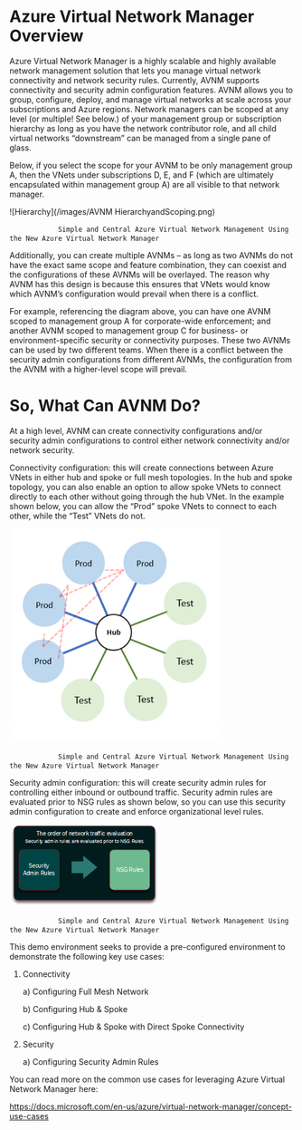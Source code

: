 # Azure Virtual Network Manager Overview

Azure Virtual Network Manager is a highly scalable and highly available network management solution that lets you manage virtual network connectivity and network security rules. Currently, AVNM supports connectivity and security admin configuration features. AVNM allows you to group, configure, deploy, and manage virtual networks at scale across your subscriptions and Azure regions. Network managers can be scoped at any level (or multiple! See below.) of your management group or subscription hierarchy as long as you have the network contributor role, and all child virtual networks “downstream” can be managed from a single pane of glass.

Below, if you select the scope for your AVNM to be only management group A, then the VNets under subscriptions D, E, and F (which are ultimately encapsulated within management group A) are all visible to that network manager.

![Hierarchy](/images/AVNM HierarchyandScoping.png)
	
	
	 
	
	
	
				
		
			
				
						
				Simple and Central Azure Virtual Network Management Using the New Azure Virtual Network Manager
							
						
					
			
		
	
			
	
	
	
	
	

 

Additionally, you can create multiple AVNMs – as long as two AVNMs do not have the exact same scope and feature combination, they can coexist and the configurations of these AVNMs will be overlayed. The reason why AVNM has this design is because this ensures that VNets would know which AVNM’s configuration would prevail when there is a conflict.

For example, referencing the diagram above, you can have one AVNM scoped to management group A for corporate-wide enforcement; and another AVNM scoped to management group C for business- or environment-specific security or connectivity purposes. These two AVNMs can be used by two different teams. When there is a conflict between the security admin configurations from different AVNMs, the configuration from the AVNM with a higher-level scope will prevail. 

# So, What Can AVNM Do?

At a high level, AVNM can create connectivity configurations and/or security admin configurations to control either network connectivity and/or network security.

Connectivity configuration: this will create connections between Azure VNets in either hub and spoke or full mesh topologies. In the hub and spoke topology, you can also enable an option to allow spoke VNets to connect directly to each other without going through the hub VNet. In the example shown below, you can allow the “Prod” spoke VNets to connect to each other, while the “Test” VNets do not.

![Connectivity](/images/AVNMConnectivity.png)
	
	
	 
	
	
	
				
		
			
				
						
				Simple and Central Azure Virtual Network Management Using the New Azure Virtual Network Manager
							
						
					
			
		
	
			
	
	
	
	
	
Security admin configuration:  this will create security admin rules for controlling either inbound or outbound traffic. Security admin rules are evaluated prior to NSG rules as shown below, so you can use this security admin configuration to create and enforce organizational level rules.
 
![Security](/images/AVNMSecurity.png)
 
	
	
	 
	
	
	
				
		
			
				
						
				Simple and Central Azure Virtual Network Management Using the New Azure Virtual Network Manager
							
						
					
			
		
	
			
	
	
	
	
	


This demo environment seeks to provide a pre-configured environment to demonstrate the following key use cases:

1. Connectivity 

    a) Configuring Full Mesh Network
    
    b) Configuring Hub & Spoke
    
    c) Configuring Hub & Spoke with Direct Spoke Connectivity

2. Security

    a) Configuring Security Admin Rules

You can read more on the common use cases for leveraging Azure Virtual Network Manager here:

https://docs.microsoft.com/en-us/azure/virtual-network-manager/concept-use-cases
